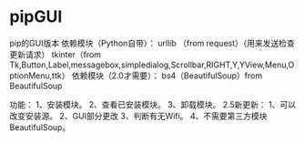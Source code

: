 # pipGUI
pip的GUI版本
依赖模块（Python自带）：
    urllib （from request）（用来发送检查更新请求）
    tkinter（from Tk,Button,Label,messagebox,simpledialog,Scrollbar,RIGHT,Y,YView,Menu,OptionMenu,ttk）
依赖模块（2.0才需要）：
   bs4（BeautifulSoup）from BeautifulSoup

功能：
    1、安装模块。
    2、查看已安装模块。
    3、卸载模块。
2.5新更新：
    1、可以改变安装源。
    2、GUI部分更改
    3、判断有无Wifi。
    4、不需要第三方模块BeautifulSoup。